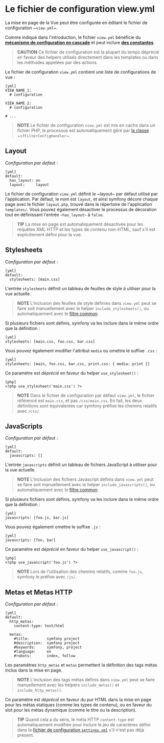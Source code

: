﻿Le fichier de configuration view.yml
===============================

La mise en page de la Vue peut être configurée en éditant le fichier de
configuration ~`view.yml`~.

Comme indiqué dans l'introduction, le fichier `view.yml` bénéficie du
[**mécanisme de configuration en cascade**](#chapter_03_configuration_en_cascade)
et peut inclure [**des constantes**](#chapter_03_constantes).

>**CAUTION**
>Ce fichier de configuration est la plupart du temps déprécié en faveur des helpers utilisés
>directement dans les templates ou dans les méthodes appelées par des actions.

Le fichier de configuration `view.yml` contient une liste de configurations de vue :

    [yml]
    VIEW_NAME_1:
      # configuration

    VIEW_NAME_2:
      # configuration

    # ...

>**NOTE**
>Le fichier de configuration `view.yml` est mis en cache dans un fichier PHP, le
>processus est automatiquement géré par [la classe](#chapter_14_config_handlers_yml)
>~`sfFilterConfigHandler`~.

Layout
------

*Configuration par défaut* :

    [yml]
    default:
      has_layout: on
      layout:     layout

Le fichier de configuration `view.yml` définit le ~layout~ par défaut utilisé par
l'application. Par défaut, le nom est `layout`, et ainsi symfony décore chaque
page avec le fichier `layout.php`, trouvé dans le répertoire de l'application
`templates/`. Vous pouvez également désactiver le processus de décoration tout en définissant
l'entrée `~has_layout~` à `false`.

>**TIP**
>La mise en page est automatiquement désactivée pour les requêtes XML HTTP et les types de contenu
>non-HTML, sauf s'il est explicitement défini pour la vue.

Stylesheets
-----------

*Configuration par défaut* :

    [yml]
    default:
      stylesheets: [main.css]

L'entrée `stylesheets` définit un tableau de feuilles de style à utiliser pour la vue
actuelle.

>**NOTE**
>L'inclusion des feuilles de style définies dans `view.yml` peut se faire soit
>manuellement avec le helper `include_stylesheets()`, ou automatiquement avec
>le [filtre common](#chapter_12_common).

Si plusieurs fichiers sont définis, symfony va les inclure dans le même ordre que
la définition :

    [yml]
    stylesheets: [main.css, foo.css, bar.css]

Vous pouvez également modifier l'attribut `media` ou omettre le suffixe `.css` :

    [yml]
    stylesheets: [main, foo.css, bar.css, print.css: { media: print }]

Ce paramètre est *déprécié* en faveur du helper `use_stylesheet()` :

    [php]
    <?php use_stylesheet('main.css') ?>

>**NOTE**
>Dans le fichier de configuration par défaut `view.yml`, le fichier référencé est
>`main.css`, et pas `/css/main.css`. En fait, les deux définitions
>sont équivalentes car symfony préfixe les chemins relatifs avec `/css/`.

JavaScripts
-----------

*Configuration par défaut* :

    [yml]
    default:
      javascripts: []

L'entrée `javascripts` définit un tableau de fichiers JavaScript à utiliser pour
la vue actuelle.

>**NOTE**
>L'inclusion des fichiers Javascript définis dans `view.yml` peut se faire soit
>manuellement avec le helper `include_javascripts()`, ou automatiquement avec
>le [filtre common](#chapter_12_common).

Si plusieurs fichiers sont définis, symfony va les inclure dans le même ordre que
la définition :

    [yml]
    javascripts: [foo.js, bar.js]

Vous pouvez également omettre le suffixe `.js` :

    [yml]
    javascripts: [foo, bar]

Ce paramètre est *déprécié* en faveur du helper `use_javascript()` :

    [php]
    <?php use_javascript('foo.js') ?>

>**NOTE**
>Lors de l'utilisation des chemins relatifs, comme `foo.js`, symfony le préfixe avec
>`/js/`.

Metas et Metas HTTP
--------------------

*Configuration par défaut* :

    [yml]
    default:
      http_metas:
        content-type: text/html

      metas:
        #title:        symfony project
        #description:  symfony project
        #keywords:     symfony, project
        #language:     en
        #robots:       index, follow

Les paramètres `http_metas` et `metas` permettent la définition des tags métas inclus
dans la mise en page.

>**NOTE**
>L'inclusion des tags métas définis dans `view.yml` peut se faire manuellement
>avec les helpers `include_metas()` et `include_http_metas()`.

Ce paramètre est *déprécié* en faveur du pur HTML dans la mise en page pour les métas
statiques (comme les types de contenu), ou en faveur du slot pour les métas dynamique (comme
le titre ou la description).

>**TIP**
>Quand cela a du sens, le méta HTTP `content-type` est automatiquement modifiée
>pour inclure le jeu de caractères défini dans le
>[fichier de configuration `settings.yml`](#chapter_04_sub_charset) s'il n'est pas déjà présent.
